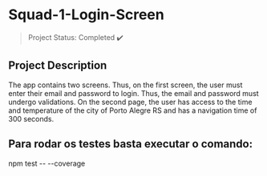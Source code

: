 # Squad-1-Login-Screen

> Project Status: Completed :heavy_check_mark:

## Project Description

The app contains two screens. Thus, on the first screen, the user must enter their email and password to login. Thus, the email and password must undergo validations. On the second page, the user has access to the time and temperature of the city of Porto Alegre RS and has a navigation time of 300 seconds.
## Para rodar os testes basta executar o comando:

npm test -- --coverage

